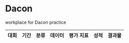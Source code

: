 # Dacon
workplace for Dacon practice

|대회|기간|분류|데이터|평가 지표|성적|결과물|
|---|---|---|----|-------|--|---|

